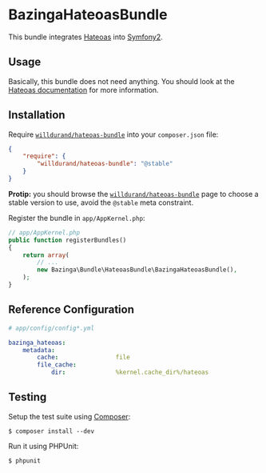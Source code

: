 BazingaHateoasBundle
====================

This bundle integrates [Hateoas](http://github.com/willdurand/Hateoas) into
[Symfony2](http://symfony.com).

Usage
-----

Basically, this bundle does not need anything. You should look at the [Hateoas
documentation](http://github.com/willdurand/Hateoas) for more information.


Installation
------------

Require [`willdurand/hateoas-bundle`](https://packagist.org/packages/willdurand/hateoas-bundle)
into your `composer.json` file:


``` json
{
    "require": {
        "willdurand/hateoas-bundle": "@stable"
    }
}
```

**Protip:** you should browse the
[`willdurand/hateoas-bundle`](https://packagist.org/packages/willdurand/hateoas-bundle)
page to choose a stable version to use, avoid the `@stable` meta constraint.

Register the bundle in `app/AppKernel.php`:

``` php
// app/AppKernel.php
public function registerBundles()
{
    return array(
        // ...
        new Bazinga\Bundle\HateoasBundle\BazingaHateoasBundle(),
    );
}
```


Reference Configuration
-----------------------

``` yaml
# app/config/config*.yml

bazinga_hateoas:
    metadata:
        cache:                file
        file_cache:
            dir:              %kernel.cache_dir%/hateoas
```


Testing
-------

Setup the test suite using [Composer](http://getcomposer.org/):

    $ composer install --dev

Run it using PHPUnit:

    $ phpunit
